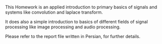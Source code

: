 This Homework is an applied introduction to primary basics of signals and systems like convolution and laplace transform.

It does also a simple introduction to basics of different fields of signal processing like image processing and audio processing.

Please refer to the report file written in Persian, for further details.
